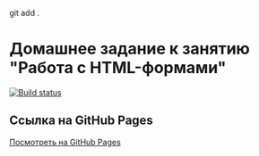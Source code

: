 git add .
# Домашнее задание к занятию "Работа с HTML-формами"

[![Build status](https://ci.appveyor.com/api/projects/status/github/chernikov-frontend/ahj-homeworks-forms?branch=main&svg=true)](https://ci.appveyor.com/project/chernikov-frontend/ahj-homeworks-forms)


## Ссылка на GitHub Pages
[Посмотреть на GitHub Pages](https://chernikov-frontend.github.io/ahj-homeworks-forms/)